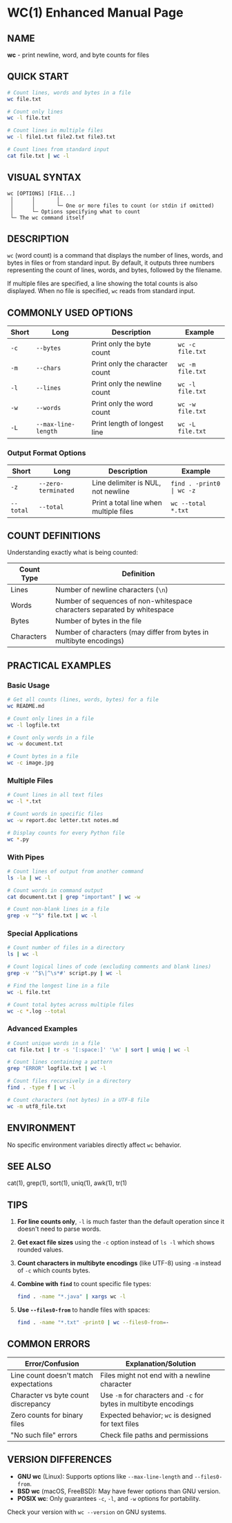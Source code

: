 # WC(1) Enhanced Manual Page

## NAME
**wc** - print newline, word, and byte counts for files

## QUICK START
```bash
# Count lines, words and bytes in a file
wc file.txt

# Count only lines
wc -l file.txt

# Count lines in multiple files
wc -l file1.txt file2.txt file3.txt

# Count lines from standard input
cat file.txt | wc -l
```

## VISUAL SYNTAX
```
wc [OPTIONS] [FILE...]
 │      │       │
 │      │       └─ One or more files to count (or stdin if omitted)
 │      └─ Options specifying what to count
 └─ The wc command itself
```

## DESCRIPTION
`wc` (word count) is a command that displays the number of lines, words, and bytes in files or from standard input. By default, it outputs three numbers representing the count of lines, words, and bytes, followed by the filename.

If multiple files are specified, a line showing the total counts is also displayed. When no file is specified, `wc` reads from standard input.

## COMMONLY USED OPTIONS

| Short | Long          | Description                               | Example                    |
|-------|---------------|-------------------------------------------|----------------------------|
| `-c`  | `--bytes`     | Print only the byte count                 | `wc -c file.txt`           |
| `-m`  | `--chars`     | Print only the character count            | `wc -m file.txt`           |
| `-l`  | `--lines`     | Print only the newline count              | `wc -l file.txt`           |
| `-w`  | `--words`     | Print only the word count                 | `wc -w file.txt`           |
| `-L`  | `--max-line-length` | Print length of longest line        | `wc -L file.txt`           |

### Output Format Options

| Short | Long              | Description                                | Example                     |
|-------|--------------------|--------------------------------------------|-----------------------------|
| `-z`  | `--zero-terminated`| Line delimiter is NUL, not newline         | `find . -print0 \| wc -z`   |
| `--total` | `--total`      | Print a total line when multiple files     | `wc --total *.txt`          |

## COUNT DEFINITIONS

Understanding exactly what is being counted:

| Count Type | Definition                                                       |
|------------|------------------------------------------------------------------|
| Lines      | Number of newline characters (`\n`)                              |
| Words      | Number of sequences of non-whitespace characters separated by whitespace |
| Bytes      | Number of bytes in the file                                      |
| Characters | Number of characters (may differ from bytes in multibyte encodings) |

## PRACTICAL EXAMPLES

### Basic Usage

```bash
# Get all counts (lines, words, bytes) for a file
wc README.md

# Count only lines in a file
wc -l logfile.txt

# Count only words in a file
wc -w document.txt

# Count bytes in a file
wc -c image.jpg
```

### Multiple Files

```bash
# Count lines in all text files
wc -l *.txt

# Count words in specific files
wc -w report.doc letter.txt notes.md

# Display counts for every Python file
wc *.py
```

### With Pipes

```bash
# Count lines of output from another command
ls -la | wc -l

# Count words in command output
cat document.txt | grep "important" | wc -w

# Count non-blank lines in a file
grep -v "^$" file.txt | wc -l
```

### Special Applications

```bash
# Count number of files in a directory
ls | wc -l

# Count logical lines of code (excluding comments and blank lines)
grep -v '^$\|^\s*#' script.py | wc -l

# Find the longest line in a file
wc -L file.txt

# Count total bytes across multiple files
wc -c *.log --total
```

### Advanced Examples

```bash
# Count unique words in a file
cat file.txt | tr -s '[:space:]' '\n' | sort | uniq | wc -l

# Count lines containing a pattern
grep "ERROR" logfile.txt | wc -l

# Count files recursively in a directory
find . -type f | wc -l

# Count characters (not bytes) in a UTF-8 file
wc -m utf8_file.txt
```

## ENVIRONMENT
No specific environment variables directly affect `wc` behavior.

## SEE ALSO
cat(1), grep(1), sort(1), uniq(1), awk(1), tr(1)

## TIPS

1. **For line counts only**, `-l` is much faster than the default operation since it doesn't need to parse words.

2. **Get exact file sizes** using the `-c` option instead of `ls -l` which shows rounded values.

3. **Count characters in multibyte encodings** (like UTF-8) using `-m` instead of `-c` which counts bytes.

4. **Combine with `find`** to count specific file types:
   ```bash
   find . -name "*.java" | xargs wc -l
   ```

5. **Use `--files0-from`** to handle files with spaces:
   ```bash
   find . -name "*.txt" -print0 | wc --files0-from=-
   ```

## COMMON ERRORS

| Error/Confusion                       | Explanation/Solution                          |
|--------------------------------------|--------------------------------------------|
| Line count doesn't match expectations | Files might not end with a newline character |
| Character vs byte count discrepancy   | Use `-m` for characters and `-c` for bytes in multibyte encodings |
| Zero counts for binary files          | Expected behavior; `wc` is designed for text files |
| "No such file" errors                 | Check file paths and permissions |

## VERSION DIFFERENCES

- **GNU wc** (Linux): Supports options like `--max-line-length` and `--files0-from`.
- **BSD wc** (macOS, FreeBSD): May have fewer options than GNU version.
- **POSIX wc**: Only guarantees `-c`, `-l`, and `-w` options for portability.

Check your version with `wc --version` on GNU systems.
